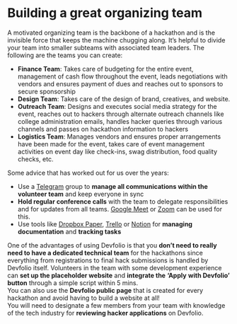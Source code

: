 # Building a great organizing team

A motivated organizing team is the backbone of a hackathon and is the invisible force that keeps the machine chugging along. It’s helpful to divide your team into smaller subteams with associated team leaders. The following are the teams you can create:  


* **Finance Team**: Takes care of budgeting for the entire event, management of cash flow throughout the event, leads negotiations with vendors and ensures payment of dues and reaches out to sponsors to secure sponsorship
* **Design Team**: Takes care of the design of brand, creatives, and website. 
* **Outreach Team**: Designs and executes social media strategy for the event, reaches out to hackers through alternate outreach channels like college administration emails, handles hacker queries through various channels and passes on hackathon information to hackers
* **Logistics Team**: Manages vendors and ensures proper arrangements have been made for the event, takes care of event management activities on event day like check-ins, swag distribution, food quality checks, etc.

  
Some advice that has worked out for us over the years:  


* Use a [Telegram](https://telegram.org/) group to **manage all communications within the volunteer team** and keep everyone in sync
* **Hold regular conference calls** with the team to delegate responsibilities and for updates from all teams. [Google Meet](https://meet.google.com/) or [Zoom](https://zoom.us) can be used for this. 
* Use tools like [Dropbox Paper](https://paper.dropbox.com/), [Trello](https://trello.com/) or [Notion](https://notion.so) for **managing documentation** and **tracking tasks**

  
One of the advantages of using Devfolio is that you **don’t need to really need to have a dedicated technical team** for the hackathons since everything from registrations to final hack submissions is handled by Devfolio itself. Volunteers in the team with some development experience can **set up the placeholder website** and **integrate the** **‘Apply** **with Devfolio’ button** through a simple script within 5 mins.   
You can also use the **Devfolio public page** that is created for every hackathon and avoid having to build a website at all!   
You will need to designate a few members from your team with knowledge of the tech industry for **reviewing hacker applications** on Devfolio. 

